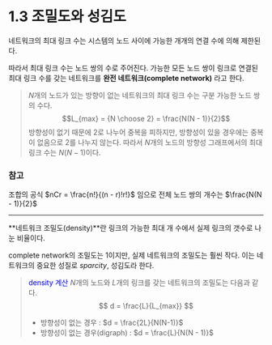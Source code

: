 # 1.3 조밀도와 성김도

네트워크의 최대 링크 수는 시스템의 노드 사이에 가능한 개개의 연결 수에 의해 제한된다.

따라서 최대 링크 수는 노드 쌍의 수로 주어진다. 가능한 모든 노드 쌍이 링크로 연결된 최대 링크 수를 갖는 네트워크를 **완전 네트워크(complete network)** 라고 한다.

> $N$개의 노드가 있는 방향이 없는 네트워크의 최대 링크 수는 구분 가능한 노드 쌍의 수다.
> $$L_{max} = {N \choose 2} = \frac{N(N - 1)}{2}$$
> 방향성이 없기 때문에 2로 나누어 중복을 피하지만, 방향성이 있을 경우에는 중복이 없음으로 2를 나누지 않는다. 따라서 $N$개의 노드의 방향성 그래프에서의 최대 링크 수는 $N(N - 1)$이다.

### 참고
조합의 공식 $nCr = \frac{n!}{(n - r)!r!}$ 임으로 전체 노드 쌍의 개수는 $\frac{N(N - 1)}{2}$

---
**네트워크 조밀도(density)**란 링크의 가능한 최대 개 수에서 실제 링크의 갯수로 나눈 비율이다.

complete network의 조밀도는 1이지만, 실제 네트워크의 조밀도는 훨씬 작다. 이는 네트워크의 중요한 성질로 $sparcity$, 성김도라 한다. 

> <span style="color:blue">density 계산</span>
> $N$개의 노드와 $L$개의 링크를 갖는 네트워크의 조밀도는 다음과 같다.
> $$
d = \frac{L}{L_{max}}
$$
> * 방향성이 없는 경우 : $d = \frac{2L}{N(N-1)}$
> * 방향성이 없는 경우(digraph) : $d = \frac{L}{N(N - 1)}$